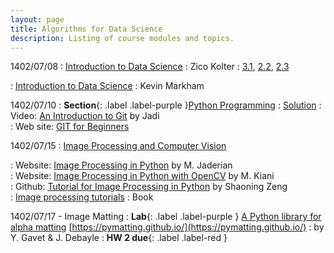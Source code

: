 ```yaml
---
layout: page
title: Algorithms for Data Science 
description: Listing of course modules and topics.
---
```


1402/07/08
: [Introduction to Data Science](https://www.datasciencecourse.org/slides/15388_S22_Lecture_1_intro.pdf) : Zico Kolter
  : [3.1](#), [2.2](#), [2.3](#)

: [Introduction to Data Science](https://github.com/justmarkham/DAT8/blob/master/slides/01_intro_to_data_science.pdf) 
  : Kevin Markham  

1402/07/10
: **Section**{: .label .label-purple }[Python Programming](https://cs-um.github.io/docs/base/Fundamentals-of-Computer-Programming/)
  : [Solution](#)
: Video: [An Introduction to Git](https://faradars.org/courses/fvgit9609-git-github-gitlab) by Jadi  
: Web site: [GIT for Beginners](https://www.zoomit.ir/computer-learning/266427-git-github-fundamentals-tutorials/) 

1402/07/15
: [Image Processing and Computer Vision](#)

: Website: [Image Processing in Python](https://blog.faradars.org/image-processing-in-python/) by M. Jaderian <br>
: Website: [Image Processing in Python with OpenCV](https://www.m-vision.ir/%D8%A2%D9%85%D9%88%D8%B2%D8%B4/%D9%BE%D8%B1%D8%AF%D8%A7%D8%B2%D8%B4-%D8%AA%D8%B5%D9%88%DB%8C%D8%B1/opencv/%D8%A2%D9%85%D9%88%D8%B2%D8%B4-%D9%BE%D8%B1%D8%AF%D8%A7%D8%B2%D8%B4-%D8%AA%D8%B5%D9%88%DB%8C%D8%B1-%D8%A8%D8%A7-%D9%BE%D8%A7%DB%8C%D8%AA%D9%88%D9%86-%D8%AA%D9%88%D8%B3%D8%B7-opencv/) by M. Kiani <br>
: Github: [Tutorial for Image Processing in Python](https://github.com/zengsn/image-processing-python) by Shaoning Zeng <br>
: [Image processing tutorials](https://github.com/yg42/iptutorials/blob/master/book/tutorials_python.pdf)
  : Book

1402/07/17 - Image Matting
: **Lab**{: .label .label-purple }  [A Python library for alpha matting](https://github.com/pymatting/pymatting) [https://pymatting.github.io/](https://pymatting.github.io/) 
  : by Y. Gavet & J. Debayle
: **HW 2 due**{: .label .label-red }
